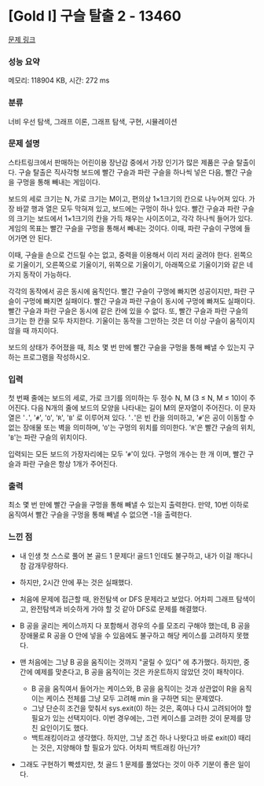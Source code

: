 # [Gold I] 구슬 탈출 2 - 13460 

[문제 링크](https://www.acmicpc.net/problem/13460) 

### 성능 요약

메모리: 118904 KB, 시간: 272 ms

### 분류

너비 우선 탐색, 그래프 이론, 그래프 탐색, 구현, 시뮬레이션

### 문제 설명

<p>스타트링크에서 판매하는 어린이용 장난감 중에서 가장 인기가 많은 제품은 구슬 탈출이다. 구슬 탈출은 직사각형 보드에 빨간 구슬과 파란 구슬을 하나씩 넣은 다음, 빨간 구슬을 구멍을 통해 빼내는 게임이다.</p>

<p>보드의 세로 크기는 N, 가로 크기는 M이고, 편의상 1×1크기의 칸으로 나누어져 있다. 가장 바깥 행과 열은 모두 막혀져 있고, 보드에는 구멍이 하나 있다. 빨간 구슬과 파란 구슬의 크기는 보드에서 1×1크기의 칸을 가득 채우는 사이즈이고, 각각 하나씩 들어가 있다. 게임의 목표는 빨간 구슬을 구멍을 통해서 빼내는 것이다. 이때, 파란 구슬이 구멍에 들어가면 안 된다.</p>

<p>이때, 구슬을 손으로 건드릴 수는 없고, 중력을 이용해서 이리 저리 굴려야 한다. 왼쪽으로 기울이기, 오른쪽으로 기울이기, 위쪽으로 기울이기, 아래쪽으로 기울이기와 같은 네 가지 동작이 가능하다.</p>

<p>각각의 동작에서 공은 동시에 움직인다. 빨간 구슬이 구멍에 빠지면 성공이지만, 파란 구슬이 구멍에 빠지면 실패이다. 빨간 구슬과 파란 구슬이 동시에 구멍에 빠져도 실패이다. 빨간 구슬과 파란 구슬은 동시에 같은 칸에 있을 수 없다. 또, 빨간 구슬과 파란 구슬의 크기는 한 칸을 모두 차지한다. 기울이는 동작을 그만하는 것은 더 이상 구슬이 움직이지 않을 때 까지이다.</p>

<p>보드의 상태가 주어졌을 때, 최소 몇 번 만에 빨간 구슬을 구멍을 통해 빼낼 수 있는지 구하는 프로그램을 작성하시오.</p>

### 입력 

 <p>첫 번째 줄에는 보드의 세로, 가로 크기를 의미하는 두 정수 N, M (3 ≤ N, M ≤ 10)이 주어진다. 다음 N개의 줄에 보드의 모양을 나타내는 길이 M의 문자열이 주어진다. 이 문자열은 '<code>.</code>', '<code>#</code>', '<code>O</code>', '<code>R</code>', '<code>B</code>' 로 이루어져 있다. '<code>.</code>'은 빈 칸을 의미하고, '<code>#</code>'은 공이 이동할 수 없는 장애물 또는 벽을 의미하며, '<code>O</code>'는 구멍의 위치를 의미한다. '<code>R</code>'은 빨간 구슬의 위치, '<code>B</code>'는 파란 구슬의 위치이다.</p>

<p>입력되는 모든 보드의 가장자리에는 모두 '<code>#</code>'이 있다. 구멍의 개수는 한 개 이며, 빨간 구슬과 파란 구슬은 항상 1개가 주어진다.</p>

### 출력 

 <p>최소 몇 번 만에 빨간 구슬을 구멍을 통해 빼낼 수 있는지 출력한다. 만약, 10번 이하로 움직여서 빨간 구슬을 구멍을 통해 빼낼 수 없으면 -1을 출력한다.</p>

### 느낀 점

- 내 인생 첫 스스로 풀어 본 골드 1 문제다! 골드1 인데도 불구하고, 내가 이걸 깨다니 참 감개무량하다.
- 하지만, 2시간 안에 푸는 것은 실패했다.
- 처음에 문제에 접근할 때, 완전탐색 or DFS 문제라고 보았다. 어차피 그래프 탐색이고, 완전탐색과 비슷하게 가야 할 것 같아 DFS로 문제를 해결했다.
- B 공을 굴리는 케이스까지 다 포함해서 경우의 수를 모조리 구해야 했는데, B 공을 장애물로 R 공을 O 안에 넣을 수 있음에도 불구하고 해당 케이스를 고려하지 못했다.
- 맨 처음에는 그냥 B 공을 움직이는 것까지 "굴릴 수 있다" 에 추가했다. 하지만, 중간에 예제를 맞춘다고, B 공을 움직이는 것은 카운트하지 않았던 것이 패착이다.
   - B 공을 움직여서 들어가는 케이스와, B 공을 움직이는 것과 상관없이 R을 움직이는 케이스 전체를 그냥 모두 고려해 min 을 구하면 되는 문제였다.
   - 그냥 단순히 조건을 맞춰서 sys.exit(0) 하는 것은, 혹여나 다시 고려되어야 할 필요가 있는 선택지이다. 이번 경우에는, 그런 케이스를 고려한 것이 문제를 망친 요인이기도 했다.
   - 백트래킹이라고 생각했다. 하지만, 그냥 조건 하나 나왓다고 바로 exit(0) 때리는 것은, 지양해야 할 필요가 있다. 어차피 백트래킹 아닌가?

 - 그래도 구현하기 빡셌지만, 첫 골드 1 문제를 풀었다는 것이 아주 기분이 좋은 일이다.

